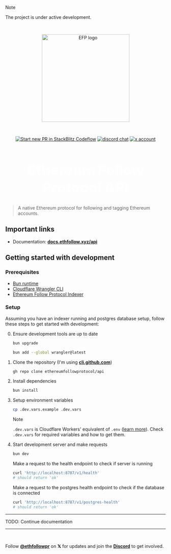 > [!NOTE]
> The project is under active development.

<br />

<p align="center">
  <a href="https://ethfollow.xyz" target="_blank" rel="noopener noreferrer">
    <img width="275" src="https://docs.ethfollow.xyz/logo.png" alt="EFP logo" />
  </a>
</p>
<br />
<p align="center">
  <a href="https://pr.new/ethereumfollowprotocol/api"><img src="https://developer.stackblitz.com/img/start_pr_dark_small.svg" alt="Start new PR in StackBlitz Codeflow" /></a>
  <a href="https://discord.ethfollow.xyz"><img src="https://img.shields.io/badge/chat-discord-blue?style=flat&logo=discord" alt="discord chat" /></a>
  <a href="https://x.com/ethfollowpr"><img src="https://img.shields.io/twitter/follow/ethfollowpr?label=%40ethfollowpr&style=social&link=https%3A%2F%2Fx.com%2Fethfollowpr" alt="x account" /></a>
</p>

<h1 align="center" style="font-size: 2.75rem; font-weight: 900; color: white;">Ethereum Follow Protocol API</h1>

> A native Ethereum protocol for following and tagging Ethereum accounts.

## Important links

- Documentation: [**docs.ethfollow.xyz/api**](https://docs.ethfollow.xyz/api)

## Getting started with development

### Prerequisites

- [Bun runtime](https://bun.sh/)
- [Cloudflare Wrangler CLI](https://developers.cloudflare.com/workers/wrangler/install-and-update/)
- [Ethereum Follow Protocol Indexer](https://github.com/ethereumfollowprotocol/indexer)

### Setup

Assuming you have an indexer running and postgres database setup, follow these steps to get started with development:

0. Ensure development tools are up to date

    ```bash
    bun upgrade
    ```
    ```bash
    bun add --global wrangler@latest
    ```

1. Clone the repository (I'm using [**cli.github.com**](https://cli.github.com))

    ```bash
    gh repo clone ethereumfollowprotocol/api
    ```

2. Install dependencies

    ```bash
    bun install
    ```

4. Setup environment variables

    ```bash
    cp .dev.vars.example .dev.vars
    ```
    > [!NOTE]
    > `.dev.vars` is Cloudflare Workers' equivalent of `.env` ([learn more](https://developers.cloudflare.com/workers/configuration/environment-variables/#interact-with-environment-variables-locally)).
    > Check `.dev.vars` for required variables and how to get them.

5. Start development server and make requests

    ```bash
    bun dev
    ```
    Make a request to the health endpoint to check if server is running
    ```bash
    curl 'http://localhost:8787/v1/health'   
    # should return 'ok'
    ```
    Make a request to the postgres health endpoint to check if the database is connected
    ```bash
    curl 'http://localhost:8787/v1/postgres-health'
    # should return 'ok'
    ```

____
TODO: Continue documentation
____

<br />

Follow [**@ethfollowpr**](https://x.com/ethfollowpr) on **𝕏** for updates and join the [**Discord**](https://discord.ethfollow.xyz) to get involved.
 